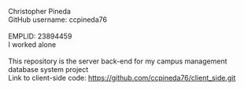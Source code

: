 Christopher Pineda <br/> 
GitHub username: ccpineda76 <br/>  
EMPLID: 23894459 <br/> 
I worked alone  <br/>  
This repository is the server back-end for my campus management database system project <br/> 
Link to client-side code: https://github.com/ccpineda76/client_side.git